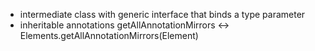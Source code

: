 - intermediate class with generic interface that binds a type parameter
- inheritable annotations getAllAnnotationMirrors <-> Elements.getAllAnnotationMirrors(Element)
